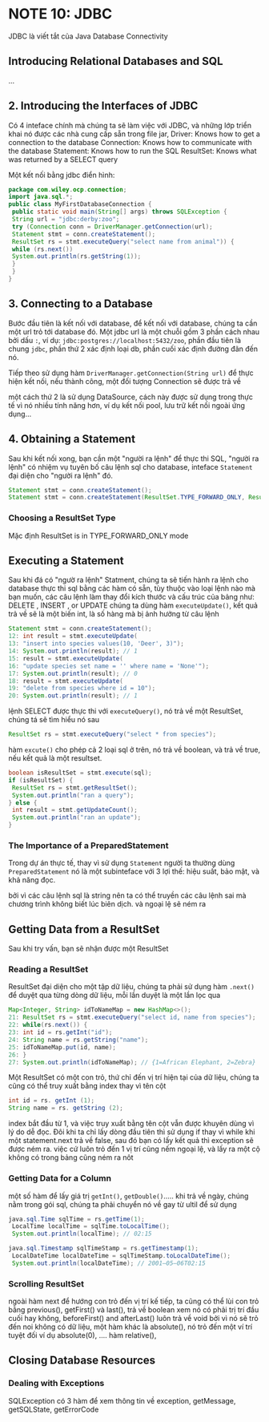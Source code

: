 # NOTE 10: JDBC
JDBC là viết tắt của Java Database Connectivity
## Introducing Relational Databases and SQL
...
## 2. Introducing the Interfaces of JDBC
Có 4 inteface chính mà chúng ta sẽ làm việc với JDBC, và những lớp triển khai nó được các nhà cung cấp sẵn trong file jar, 
Driver: Knows how to get a connection to the database
Connection: Knows how to communicate with the database
Statement: Knows how to run the SQL
ResultSet: Knows what was returned by a SELECT query

Một kết nối bằng jdbc điển hình:
```java
package com.wiley.ocp.connection;
import java.sql.*;
public class MyFirstDatabaseConnection {
 public static void main(String[] args) throws SQLException {
 String url = "jdbc:derby:zoo";
 try (Connection conn = DriverManager.getConnection(url);
 Statement stmt = conn.createStatement();
 ResultSet rs = stmt.executeQuery("select name from animal")) {
 while (rs.next())
 System.out.println(rs.getString(1));
 }
 }
}
```

## 3. Connecting to a Database
Bước đầu tiên là kết nối với database, để kết nối với database, chúng ta cần một url trỏ tới database đó. Một jdbc url là một chuỗi gồm 3 phần cách nhau bởi dấu `:`, ví dụ: `jdbc:postgres://localhost:5432/zoo`, phần đầu tiên là chung `jdbc`, phần thứ 2 xác định loại db, phần cuối xác định đường đãn đến nó.

Tiếp theo sử dụng hàm `DriverManager.getConnection(String url)` để thực hiện kết nối, nếu thành công, một đối tượng Connection sẽ được trả về

 một cách thứ 2 là sử dụng DataSource, cách này được sử dụng trong thực tế vì nó nhiều tính năng hơn, ví dụ kết nối pool, lưu trữ kết nối ngoài ứng dụng...

 ## 4. Obtaining a Statement
Sau khi kết nối xong, bạn cần một "người ra lệnh" để thực thi SQL, "người ra lệnh" có nhiệm vụ tuyên bố câu lệnh sql cho database, inteface `Statement` đại diện cho "người ra lệnh" đó. 
```java
Statement stmt = conn.createStatement();
Statement stmt = conn.createStatement(ResultSet.TYPE_FORWARD_ONLY, ResultSet.CONCUR_READ_ONLY);
```
### Choosing a ResultSet Type 
Mặc định  ResultSet is in TYPE_FORWARD_ONLY mode

##  Executing a Statement
Sau khi đá có "ngườ ra lệnh" Statment, chúng ta sẽ tiến hành ra lệnh cho database thực thi sql bằng các hàm có sẵn, tùy thuộc vào loại lệnh nào mà bạn muốn, các câu lệnh làm thay đổi kích thước và cấu trúc của bảng như: DELETE , INSERT , or UPDATE chúng ta dùng hàm `executeUpdate()`, kết quả trả về sẽ là một biến int, là số hàng mà bị ảnh hưởng từ câu lệnh
```java
Statement stmt = conn.createStatement();
12: int result = stmt.executeUpdate(
13: "insert into species values(10, 'Deer', 3)");
14: System.out.println(result); // 1
15: result = stmt.executeUpdate(
16: "update species set name = '' where name = 'None'");
17: System.out.println(result); // 0
18: result = stmt.executeUpdate(
19: "delete from species where id = 10");
20: System.out.println(result); // 1
```
lệnh SELECT được thực thi với `executeQuery()`, nó trả về một ResultSet, chúng tá sẽ tìm hiểu nó sau
```java
ResultSet rs = stmt.executeQuery("select * from species");
```
hàm `excute()` cho phép cả 2 loại sql ở trên, nó trả về boolean, và trả về true, nếu kết quả là một resultset.
```java
boolean isResultSet = stmt.execute(sql);
if (isResultSet) {
 ResultSet rs = stmt.getResultSet();
 System.out.println("ran a query");
} else {
 int result = stmt.getUpdateCount();
 System.out.println("ran an update");
}
```
### The Importance of a PreparedStatement
Trong dự án thực tế, thay vì sử dụng `Statement` người ta thường dùng `PreparedStatement` nó là một subinteface với 3 lợi thế: hiệu suất, bảo mật, và khả năng đọc.

bởi vì các câu lệnh sql là string nên ta có thể truyền các câu lệnh sai mà chương trình không biết lúc biên dịch. và ngoại lệ sẽ ném ra

## Getting Data from a ResultSet
Sau khi try vấn, bạn sẽ nhận được một ResultSet
### Reading a ResultSet
ResultSet đại diện cho một tập dữ liệu, chúng ta phải sử dụng hàm `.next()` để duyệt qua từng dòng dữ liệu, mỗi lần duyệt là một lần lọc qua 
```java
Map<Integer, String> idToNameMap = new HashMap<>();
21: ResultSet rs = stmt.executeQuery("select id, name from species");
22: while(rs.next()) {
23: int id = rs.getInt("id");
24: String name = rs.getString("name");
25: idToNameMap.put(id, name);
26: }
27: System.out.println(idToNameMap); // {1=African Elephant, 2=Zebra}
```
Một ResultSet có một con trỏ, thứ chỉ đến vị trí hiện tại của dữ liệu, chúng ta cũng có thể truy xuất bằng index thay vì tên cột
```java
int id = rs. getInt (1);
String name = rs. getString (2);
```
index bắt đầu từ 1, và việc truy xuất bằng tên cột vẫn được khuyên dùng vì lý do dễ đọc. Đôi khi ta chỉ lấy dòng đầu tiên thì sử dụng if thay vì while
 khi một statement.next trả về false, sau đó bạn có lấy kết quả thì exception sẽ được ném ra. việc cứ luôn trỏ đến 1 vị trí cũng nếm ngoại lệ, và lấy ra một cộ không có trong bảng cũng ném ra nôt

 ### Getting Data for a Column
một số hàm để lấy giá trị `getInt()`, `getDouble()`.....
khi trả về ngày, chúng nằm trong gói sql, chúng ta phải chuyển nó về gay từ ultil để sử dụng
```java
java.sql.Time sqlTime = rs.getTime(1);
 LocalTime localTime = sqlTime.toLocalTime();
 System.out.println(localTime); // 02:15

java.sql.Timestamp sqlTimeStamp = rs.getTimestamp(1);
 LocalDateTime localDateTime = sqlTimeStamp.toLocalDateTime();
 System.out.println(localDateTime); // 2001―05―06T02:15
```
### Scrolling ResultSet
ngoài hàm next để hướng con trỏ đến vị trí kế tiếp, ta cũng có thể lùi con trỏ bằng previous(), getFirst() và last(), trả về boolean xem nó có phải trị trí đầu cuối hay không, beforeFirst() and afterLast() luôn trả về void bởi vì nó sẽ trỏ đến noi không có dữ liệu, một hàm khác là absolute(), nó trỏ đến một ví trí tuyệt đối ví dụ absolute(0), .... hàm relative(), 

## Closing Database Resources


### Dealing with Exceptions
SQLException có 3 hàm để xem thông tin về exception, getMessage, getSQLState, getErrorCode

